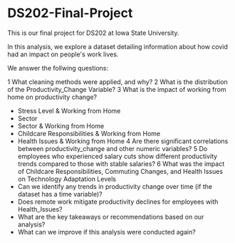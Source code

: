 # DS202-Final-Project

This is our final project for DS202 at Iowa State University.

In this analysis, we explore a dataset detailing information about how covid had an impact on people's work lives.

We answer the follwing questions:

1 What cleaning methods were applied, and why?
2 What is the distribution of the Productivity_Change Variable? 
3 What is the impact of working from home on productivity change?
-   Stress Level & Working from Home
-   Sector
-   Sector & Working from Home
-   Childcare Responsibilities & Working from Home
-   Health Issues & Working from Home
4 Are there significant correlations between productivity_change and other numeric variables? 
5 Do employees who experienced salary cuts show different productivity trends compared to those with stable salaries?
6 What was the impact of Childcare Responsibilities, Commuting Changes, and Health Issues on Technology Adaptation Levels
- Can we identify any trends in productivity change over time (if the dataset has a time variable)? 
- Does remote work mitigate productivity declines for employees with Health_Issues?
- What are the key takeaways or recommendations based on our analysis?
- What can we improve if this analysis were conducted again?